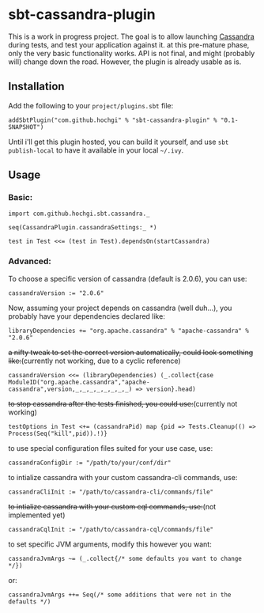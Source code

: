 sbt-cassandra-plugin
====================

This is a work in progress project.  The goal is to allow launching [Cassandra](http://cassandra.apache.org) during tests, and test your application against it.
at this pre-mature phase, only the very basic functionality works. API is not final, and might (probably will) change down the road.
However, the plugin is already usable as is.

## Installation ##
Add the following to your `project/plugins.sbt` file:

    addSbtPlugin("com.github.hochgi" % "sbt-cassandra-plugin" % "0.1-SNAPSHOT")
Until i'll get this plugin hosted, you can build it yourself, and use `sbt publish-local` to have it available in your local `~/.ivy`.

## Usage ##
### Basic: ###

    import com.github.hochgi.sbt.cassandra._
    
    seq(CassandraPlugin.cassandraSettings:_ *)
    
    test in Test <<= (test in Test).dependsOn(startCassandra)
    
### Advanced: ##
To choose a specific version of cassandra (default is 2.0.6), you can use:

    cassandraVersion := "2.0.6"
Now, assuming your project depends on cassandra (well duh...), you probably have your dependencies declared like:

    libraryDependencies += "org.apache.cassandra" % "apache-cassandra" % "2.0.6"
~~a nifty tweak to set the correct version automatically, could look something like:~~(currently not working, due to a cyclic reference)

    cassandraVersion <<= (libraryDependencies) (_.collect{case ModuleID("org.apache.cassandra","apache-cassandra",version,_,_,_,_,_,_,_,_) => version}.head)
~~to stop cassandra after the tests finished, you could use:~~(currently not working)

    testOptions in Test <+= (cassandraPid) map {pid => Tests.Cleanup(() => Process(Seq("kill",pid)).!)}
to use special configuration files suited for your use case, use:

    cassandraConfigDir := "/path/to/your/conf/dir"
to intialize cassandra with your custom cassandra-cli commands, use:

    cassandraCliInit := "/path/to/cassandra-cli/commands/file"
~~to intialize cassandra with your custom cql commands, use:~~(not implemented yet)

    cassandraCqlInit := "/path/to/cassandra-cql/commands/file"
to set specific JVM arguments, modify this however you want:

    cassandraJvmArgs ~= (_.collect{/* some defaults you want to change */})
or:

    cassandraJvmArgs ++= Seq(/* some additions that were not in the defaults */)
